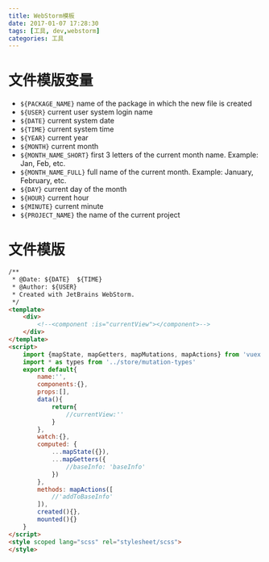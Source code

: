 ```yaml
---
title: WebStorm模板
date: 2017-01-07 17:28:30
tags: [工具, dev,webstorm]
categories: 工具
---
```


# 文件模版变量
- `${PACKAGE_NAME}` name of the package in which the new file is created
- `${USER}` current user system login name
- `${DATE}` current system date
- `${TIME}` current system time
- `${YEAR}` current year
- `${MONTH}` current month
- `${MONTH_NAME_SHORT}` first 3 letters of the current month name. Example: Jan, Feb, etc.
- `${MONTH_NAME_FULL}` full name of the current month. Example: January, February, etc.
- `${DAY}` current day of the month
- `${HOUR}` current hour
- `${MINUTE}`	current minute
- `${PROJECT_NAME}` the name of the current project

# 文件模版
```html
/**
 * @Date: ${DATE}  ${TIME}
 * @Author: ${USER}
 * Created with JetBrains WebStorm.
 */
<template>
    <div>
        <!--<component :is="currentView"></component>-->
    </div>
</template>
<script>
    import {mapState, mapGetters, mapMutations, mapActions} from 'vuex'
    import * as types from '../store/mutation-types'
    export default{
        name:'',
        components:{},
        props:[],
        data(){
            return{
                //currentView:''
            }
        },
        watch:{},
        computed: {
            ...mapState({}),
            ...mapGetters({
                //baseInfo: 'baseInfo'
            })
        },
        methods: mapActions([
            //'addToBaseInfo'
        ]),
        created(){},
        mounted(){}
    }
</script>
<style scoped lang="scss" rel="stylesheet/scss">
</style>
```

